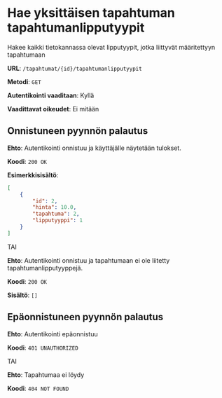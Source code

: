 # Hae yksittäisen tapahtuman tapahtumanlipputyypit

Hakee kaikki tietokannassa olevat lipputyypit, jotka liittyvät määritettyyn tapahtumaan

__URL__: `/tapahtumat/{id}/tapahtumanlipputyypit`

__Metodi__: `GET`

__Autentikointi vaaditaan__: Kyllä

__Vaadittavat oikeudet__: Ei mitään

## Onnistuneen pyynnön palautus

__Ehto__: Autentikointi onnistuu ja käyttäjälle näytetään tulokset.

__Koodi__: `200 OK`

__Esimerkkisisältö__:
```json
[
    {
        "id": 2,
        "hinta": 10.0,
        "tapahtuma": 2,
        "lipputyyppi": 1
    }
]
```

TAI

__Ehto__: Autentikointi onnistuu ja tapahtumaan ei ole liitetty tapahtumanlipputyyppejä.

__Koodi__: `200 OK`

__Sisältö__: `[]`

## Epäonnistuneen pyynnön palautus

__Ehto__: Autentikointi epäonnistuu

__Koodi__: `401 UNAUTHORIZED`

TAI

__Ehto__: Tapahtumaa ei löydy

__Koodi__: `404 NOT FOUND`

